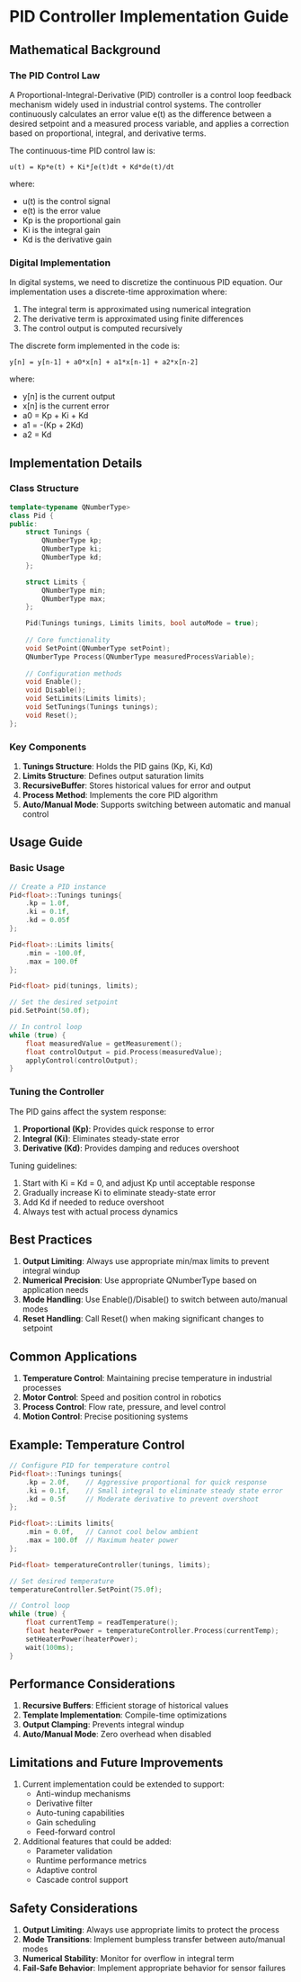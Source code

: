 # PID Controller Implementation Guide

## Mathematical Background

### The PID Control Law

A Proportional-Integral-Derivative (PID) controller is a control loop feedback mechanism widely used in industrial control systems. The controller continuously calculates an error value e(t) as the difference between a desired setpoint and a measured process variable, and applies a correction based on proportional, integral, and derivative terms.

The continuous-time PID control law is:

```
u(t) = Kp*e(t) + Ki*∫e(t)dt + Kd*de(t)/dt
```

where:
- u(t) is the control signal
- e(t) is the error value
- Kp is the proportional gain
- Ki is the integral gain
- Kd is the derivative gain

### Digital Implementation

In digital systems, we need to discretize the continuous PID equation. Our implementation uses a discrete-time approximation where:

1. The integral term is approximated using numerical integration
2. The derivative term is approximated using finite differences
3. The control output is computed recursively

The discrete form implemented in the code is:

```
y[n] = y[n-1] + a0*x[n] + a1*x[n-1] + a2*x[n-2]
```

where:
- y[n] is the current output
- x[n] is the current error
- a0 = Kp + Ki + Kd
- a1 = -(Kp + 2Kd)
- a2 = Kd

## Implementation Details

### Class Structure

```cpp
template<typename QNumberType>
class Pid {
public:
    struct Tunings {
        QNumberType kp;
        QNumberType ki;
        QNumberType kd;
    };

    struct Limits {
        QNumberType min;
        QNumberType max;
    };

    Pid(Tunings tunings, Limits limits, bool autoMode = true);
    
    // Core functionality
    void SetPoint(QNumberType setPoint);
    QNumberType Process(QNumberType measuredProcessVariable);
    
    // Configuration methods
    void Enable();
    void Disable();
    void SetLimits(Limits limits);
    void SetTunings(Tunings tunings);
    void Reset();
};
```

### Key Components

1. **Tunings Structure**: Holds the PID gains (Kp, Ki, Kd)
2. **Limits Structure**: Defines output saturation limits
3. **RecursiveBuffer**: Stores historical values for error and output
4. **Process Method**: Implements the core PID algorithm
5. **Auto/Manual Mode**: Supports switching between automatic and manual control

## Usage Guide

### Basic Usage

```cpp
// Create a PID instance
Pid<float>::Tunings tunings{
    .kp = 1.0f,
    .ki = 0.1f,
    .kd = 0.05f
};

Pid<float>::Limits limits{
    .min = -100.0f,
    .max = 100.0f
};

Pid<float> pid(tunings, limits);

// Set the desired setpoint
pid.SetPoint(50.0f);

// In control loop
while (true) {
    float measuredValue = getMeasurement();
    float controlOutput = pid.Process(measuredValue);
    applyControl(controlOutput);
}
```

### Tuning the Controller

The PID gains affect the system response:
1. **Proportional (Kp)**: Provides quick response to error
2. **Integral (Ki)**: Eliminates steady-state error
3. **Derivative (Kd)**: Provides damping and reduces overshoot

Tuning guidelines:
1. Start with Ki = Kd = 0, and adjust Kp until acceptable response
2. Gradually increase Ki to eliminate steady-state error
3. Add Kd if needed to reduce overshoot
4. Always test with actual process dynamics

## Best Practices

1. **Output Limiting**: Always use appropriate min/max limits to prevent integral windup
2. **Numerical Precision**: Use appropriate QNumberType based on application needs
3. **Mode Handling**: Use Enable()/Disable() to switch between auto/manual modes
4. **Reset Handling**: Call Reset() when making significant changes to setpoint

## Common Applications

1. **Temperature Control**: Maintaining precise temperature in industrial processes
2. **Motor Control**: Speed and position control in robotics
3. **Process Control**: Flow rate, pressure, and level control
4. **Motion Control**: Precise positioning systems

## Example: Temperature Control

```cpp
// Configure PID for temperature control
Pid<float>::Tunings tunings{
    .kp = 2.0f,    // Aggressive proportional for quick response
    .ki = 0.1f,    // Small integral to eliminate steady state error
    .kd = 0.5f     // Moderate derivative to prevent overshoot
};

Pid<float>::Limits limits{
    .min = 0.0f,   // Cannot cool below ambient
    .max = 100.0f  // Maximum heater power
};

Pid<float> temperatureController(tunings, limits);

// Set desired temperature
temperatureController.SetPoint(75.0f);

// Control loop
while (true) {
    float currentTemp = readTemperature();
    float heaterPower = temperatureController.Process(currentTemp);
    setHeaterPower(heaterPower);
    wait(100ms);
}
```

## Performance Considerations

1. **Recursive Buffers**: Efficient storage of historical values
2. **Template Implementation**: Compile-time optimizations
3. **Output Clamping**: Prevents integral windup
4. **Auto/Manual Mode**: Zero overhead when disabled

## Limitations and Future Improvements

1. Current implementation could be extended to support:
   - Anti-windup mechanisms
   - Derivative filter
   - Auto-tuning capabilities
   - Gain scheduling
   - Feed-forward control
2. Additional features that could be added:
   - Parameter validation
   - Runtime performance metrics
   - Adaptive control
   - Cascade control support

## Safety Considerations

1. **Output Limiting**: Always use appropriate limits to protect the process
2. **Mode Transitions**: Implement bumpless transfer between auto/manual modes
3. **Numerical Stability**: Monitor for overflow in integral term
4. **Fail-Safe Behavior**: Implement appropriate behavior for sensor failures
